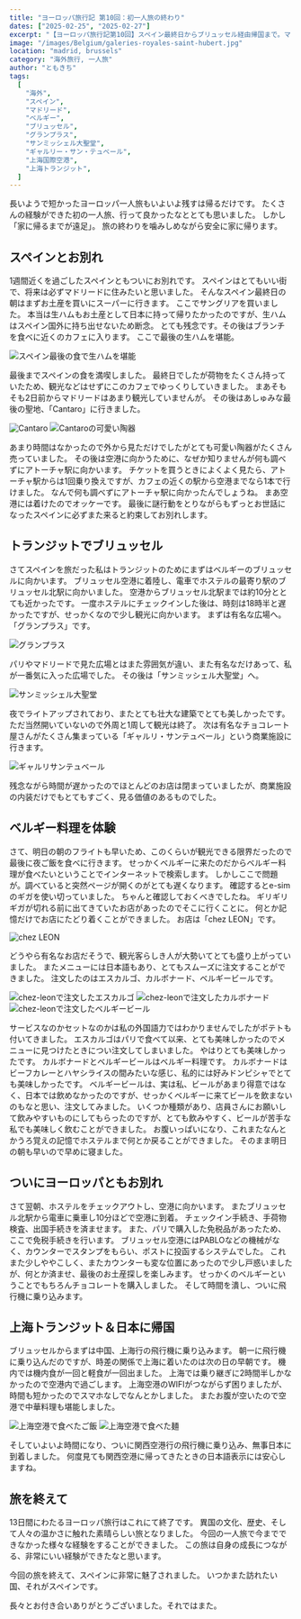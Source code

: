 ```yaml
---
title: "ヨーロッパ旅行記 第10回：初一人旅の終わり"
dates: ["2025-02-25", "2025-02-27"]
excerpt: "【ヨーロッパ旅行記第10回】スペイン最終日からブリュッセル経由帰国まで。マドリード最後の食事とお土産探し、空港移動でのハプニング。ブリュッセルでグランプラス、サン・ミッシェル大聖堂観光、シェ・レオンでベルギービールとエスカルゴ堪能。13日間のヨーロッパ一人旅を締めくくる充実エピローグ"
image: "/images/Belgium/galeries-royales-saint-hubert.jpg"
location: "madrid, brussels"
category: "海外旅行, 一人旅"
author: "ともきち"
tags:
  [
    "海外",
    "スペイン",
    "マドリード",
    "ベルギー",
    "ブリュッセル",
    "グランプラス",
    "サンミッシェル大聖堂",
    "ギャルリー・サン・テュベール",
    "上海国際空港",
    "上海トランジット",
  ]
---
```


長いようで短かったヨーロッパ一人旅もいよいよ残すは帰るだけです。
たくさんの経験ができた初の一人旅、行って良かったなととても思いました。
しかし「家に帰るまでが遠足」。
旅の終わりを噛みしめながら安全に家に帰ります。

## スペインとお別れ

1週間近くを過ごしたスペインともついにお別れです。
スペインはとてもいい街で、将来は必ずマドリードに住みたいと思いました。
そんなスペイン最終日の朝はまずお土産を買いにスーパーに行きます。
ここでサングリアを買いました。
本当は生ハムもお土産として日本に持って帰りたかったのですが、生ハムはスペイン国外に持ち出せないため断念。
とても残念です。その後はブランチを食べに近くのカフェに入ります。
ここで最後の生ハムを堪能。

![スペイン最後の食で生ハムを堪能](/images/Spain/spain-last-morning.jpg)

最後までスペインの食を満喫しました。
最終日でしたが荷物をたくさん持っていたため、観光などはせずにこのカフェでゆっくりしていきました。
まあそもそも2日前からマドリードはあまり観光していませんが。
その後はあしゅみな最後の聖地、「Cantaro」に行きました。

![Cantaro](/images/Spain/cantaro.jpg)
![Cantaroの可愛い陶器](/images/Spain/cantaro-item.jpg)

あまり時間はなかったので外から見ただけでしたがとても可愛い陶器がたくさん売っていました。
その後は空港に向かうために、なぜか知りませんが何も調べずにアトーチャ駅に向かいます。
チケットを買うときによくよく見たら、アトーチャ駅からは1回乗り換えですが、カフェの近くの駅から空港までなら1本で行けました。
なんで何も調べずにアトーチャ駅に向かったんでしょうね。
まあ空港には着けたのでオッケーです。
最後に謎行動をとりながらもずっとお世話になったスペインに必ずまた来ると約束してお別れします。

## トランジットでブリュッセル

さてスペインを旅だった私はトランジットのためにまずはベルギーのブリュッセルに向かいます。
ブリュッセル空港に着陸し、電車でホステルの最寄り駅のブリュッセル北駅に向かいました。
空港からブリュッセル北駅までは約10分ととても近かったです。
一度ホステルにチェックインした後は、時刻は18時半と遅かったですが、せっかくなので少し観光に向かいます。
まずは有名な広場へ。
「グランプラス」です。

![グランプラス](/images/Belgium/grand-place.jpg)

パリやマドリードで見た広場とはまた雰囲気が違い、また有名なだけあって、私が一番気に入った広場でした。
その後は「サンミッシェル大聖堂」へ。

![サンミッシェル大聖堂](/images/Belgium/saints-michel-et-gudule.jpg)

夜でライトアップされており、またとても壮大な建築でとても美しかったです。
ただ当然開いていないので外周と1周して観光は終了。
次は有名なチョコレート屋さんがたくさん集まっている「ギャルリ・サンテュベール」という商業施設に行きます。

![ギャルリサンテュベール](/images/Belgium/galeries-royales-saint-hubert.jpg)

残念ながら時間が遅かったのでほとんどのお店は閉まっていましたが、商業施設の内装だけでもとてもすごく、見る価値のあるものでした。

## ベルギー料理を体験

さて、明日の朝のフライトも早いため、このくらいが観光できる限界だったので最後に夜ご飯を食べに行きます。
せっかくベルギーに来たのだからベルギー料理が食べたいということでインターネットで検索します。
しかしここで問題が。調べていると突然ページが開くのがとても遅くなります。
確認するとe-simのギガを使い切っていました。
ちゃんと確認しておくべきでしたね。
ギリギリギガが切れる前に出てきていたお店があったのでそこに行くことに。
何とか記憶だけでお店にたどり着くことができました。
お店は「chez LEON」です。

![chez LEON](/images/Belgium/chez-leon.jpg)

どうやら有名なお店だそうで、観光客らしき人が大勢いてとても盛り上がっていました。
またメニューには日本語もあり、とてもスムーズに注文することができました。
注文したのはエスカルゴ、カルボナード、ベルギービールです。

![chez-leonで注文したエスカルゴ](/images/Belgium/chez-leon-escargot.jpg)
![chez-leonで注文したカルボナード](/images/Belgium/chez-leon-carbonade.jpg)
![chez-leonで注文したベルギービール](/images/Belgium/chez-leon-belgium-beer.jpg)

サービスなのかセットなのかは私の外国語力ではわかりませんでしたがポテトも付いてきました。
エスカルゴはパリで食べて以来、とても美味しかったのでメニューに見つけたときについ注文してしまいました。
やはりとても美味しかったです。
カルボナードとベルギービールはベルギー料理です。
カルボナードはビーフカレーとハヤシライスの間みたいな感じ、私的には好みドンピシャでとても美味しかったです。
ベルギービールは、実は私、ビールがあまり得意ではなく、日本では飲めなかったのですが、せっかくベルギーに来てビールを飲まないのもなと思い、注文してみました。
いくつか種類があり、店員さんにお願いして飲みやすいものにしてもらったのですが、とても飲みやすく、ビールが苦手な私でも美味しく飲むことができました。
お腹いっぱいになり、これまたなんとかうろ覚えの記憶でホステルまで何とか戻ることができました。
そのまま明日の朝も早いので早めに寝ました。

## ついにヨーロッパともお別れ

さて翌朝、ホステルをチェックアウトし、空港に向かいます。
またブリュッセル北駅から電車に乗車し10分ほどで空港に到着。
チェックイン手続き、手荷物検査、出国手続きを済ませます。
また、パリで購入した免税品があったため、ここで免税手続きを行います。
ブリュッセル空港にはPABLOなどの機械がなく、カウンターでスタンプをもらい、ポストに投函するシステムでした。
これまた少しややこしく、またカウンターも変な位置にあったので少し戸惑いましたが、何とか済ませ、最後のお土産探しを楽しみます。
せっかくのベルギーということでもちろんチョコレートを購入しました。
そして時間を潰し、ついに飛行機に乗り込みます。

## 上海トランジット＆日本に帰国

ブリュッセルからまずは中国、上海行の飛行機に乗り込みます。
朝一に飛行機に乗り込んだのですが、時差の関係で上海に着いたのは次の日の早朝です。
機内では機内食が一回と軽食が一回出ました。
上海では乗り継ぎに2時間半しかなかったので空港内で過ごします。
上海空港のWIFIがつながらず困りましたが、時間も短かったのでスマホなしでなんとかしました。
またお腹が空いたので空港で中華料理も堪能しました。

![上海空港で食べたご飯](/images/China/shanghai-airport-food.jpg)
![上海空港で食べた麺](/images/China/shanghai-airport-food-noodle.jpg)

そしていよいよ時間になり、ついに関西空港行の飛行機に乗り込み、無事日本に到着しました。
何度見ても関西空港に帰ってきたときの日本語表示には安心しますね。

## 旅を終えて

13日間にわたるヨーロッパ旅行はこれにて終了です。
異国の文化、歴史、そして人々の温かさに触れた素晴らしい旅となりました。
今回の一人旅で今までできなかった様々な経験をすることができました。
この旅は自身の成長につながる、非常にいい経験ができたなと思います。

今回の旅を終えて、スペインに非常に魅了されました。
いつかまた訪れたい国、それがスペインです。

長々とお付き合いありがとうございました。それではまた。
